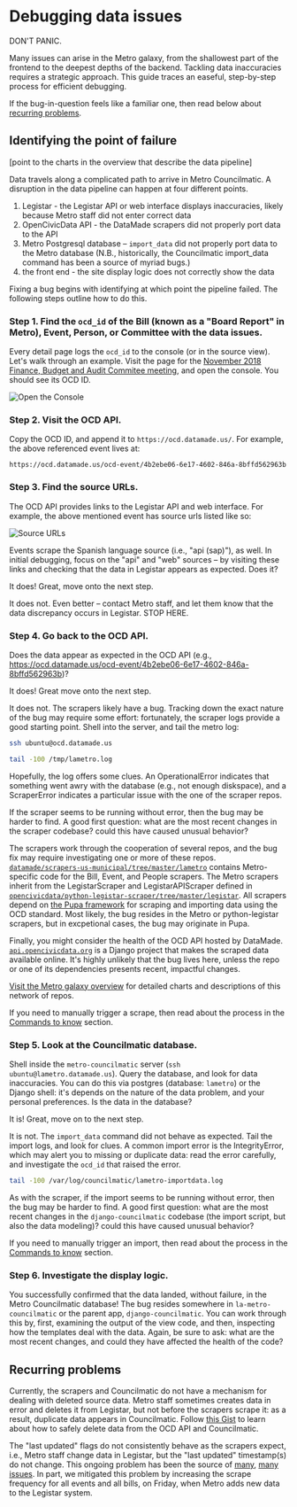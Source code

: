 # Debugging data issues

DON'T PANIC. 

Many issues can arise in the Metro galaxy, from the shallowest part of the frontend to the deepest depths of the backend. Tackling data inaccuracies requires a strategic approach. This guide traces an easeful, step-by-step process for efficient debugging. 

If the bug-in-question feels like a familiar one, then read below about [recurring problems](#recurring-problems).

## Identifying the point of failure

[point to the charts in the overview that describe the data pipeline]

Data travels along a complicated path to arrive in Metro Councilmatic. A disruption in the data pipeline can happen at four different points. 

1. Legistar - the Legistar API or web interface displays inaccuracies, likely because Metro staff did not enter correct data 
2. OpenCivicData API - the DataMade scrapers did not properly port data to the API 
3. Metro Postgresql database – `import_data` did not properly port data to the Metro database (N.B., historically, the Councilmatic import_data command has been a source of myriad bugs.) 
4. the front end - the site display logic does not correctly show the data 

Fixing a bug begins with identifying at which point the pipeline failed. The following steps outline how to do this.

### Step 1. Find the `ocd_id` of the Bill (known as a "Board Report" in Metro), Event, Person, or Committee with the data issues. 

Every detail page logs the `ocd_id` to the console (or in the source view). Let's walk through an example. Visit the page for the [November 2018 Finance, Budget and Audit Commitee meeting](https://boardagendas.metro.net/event/finance-budget-and-audit-committee-8bffd562963b/), and open the console. You should see its OCD ID.

![Open the Console](https://github.com/datamade/la-metro-councilmatic/tree/master/lametro/static/images/wiki/open_console.png)

### Step 2. Visit the OCD API.

Copy the OCD ID, and append it to `https://ocd.datamade.us/`. For example, the above referenced event lives at:

```
https://ocd.datamade.us/ocd-event/4b2ebe06-6e17-4602-846a-8bffd562963b
```

### Step 3. Find the source URLs.

The OCD API provides links to the Legistar API and web interface. For example, the above mentioned event has source urls listed like so: 

![Source URLs](https://github.com/datamade/la-metro-councilmatic/tree/master/lametro/static/images/wiki/source_url.png)

Events scrape the Spanish language source (i.e., "api (sap)"), as well. In initial debugging, focus on the "api" and "web" sources – by visiting these links and checking that the data in Legistar appears as expected. Does it?

It does! Great, move onto the next step.

It does not. Even better – contact Metro staff, and let them know that the data discrepancy occurs in Legistar. STOP HERE.

### Step 4. Go back to the OCD API. 

Does the data appear as expected in the OCD API (e.g., https://ocd.datamade.us/ocd-event/4b2ebe06-6e17-4602-846a-8bffd562963b)?

It does! Great move onto the next step.

It does not. The scrapers likely have a bug. Tracking down the exact nature of the bug may require some effort: fortunately, the scraper logs provide a good starting point. Shell into the server, and tail the metro log: 

```bash
ssh ubuntu@ocd.datamade.us

tail -100 /tmp/lametro.log
```

Hopefully, the log offers some clues. An OperationalError indicates that something went awry with the database (e.g., not enough diskspace), and a ScraperError indicates a particular issue with the one of the scraper repos.

If the scraper seems to be running without error, then the bug may be harder to find. A good first question: what are the most recent changes in the scraper codebase? could this have caused unusual behavior? 

The scrapers work through the cooperation of several repos, and the bug fix may require investigating one or more of these repos. [`datamade/scrapers-us-municipal/tree/master/lametro`](https://github.com/datamade/scrapers-us-municipal/tree/master/lametro) contains Metro-specific code for the Bill, Event, and People scrapers. The Metro scrapers inherit from the LegistarScraper and LegistarAPIScraper defined in [`opencivicdata/python-legistar-scraper/tree/master/legistar`](https://github.com/opencivicdata/python-legistar-scraper/tree/master/legistar). All scrapers depend on [the Pupa framework](https://github.com/opencivicdata/pupa) for scraping and importing data using the OCD standard. Most likely, the bug resides in the Metro or python-legistar scrapers, but in excpetional cases, the bug may originate in Pupa.

Finally, you might consider the health of the OCD API hosted by DataMade. [`api.opencivicdata.org`](https://github.com/datamade/api.opencivicdata.org) is a Django project that makes the scraped data available online. It's highly unlikely that the bug lives here, unless the repo or one of its dependencies presents recent, impactful changes. 

[Visit the Metro galaxy overview](overview.md) for detailed charts and descriptions of this network of repos. 

If you need to manually trigger a scrape, then read about the process in the [Commands to know](commands.md) section.

### Step 5. Look at the Councilmatic database.

Shell inside the `metro-councilmatic` server (`ssh ubuntu@lametro.datamade.us`). Query the database, and look for data inaccuracies. You can do this via postgres (database: `lametro`) or the Django shell: it's depends on the nature of the data problem, and your personal preferences. Is the data in the database?

It is! Great, move on to the next step.

It is not. The `import_data` command did not behave as expected. Tail the import logs, and look for clues. A common import error is the IntegrityError, which may alert you to missing or duplicate data: read the error carefully, and investigate the `ocd_id` that raised the error. 

```bash
tail -100 /var/log/councilmatic/lametro-importdata.log
```  

As with the scraper, if the import seems to be running without error, then the bug may be harder to find. A good first question: what are the most recent changes in the `django-councilmatic` codebase (the import script, but also the data modeling)? could this have caused unusual behavior?

If you need to manually trigger an import, then read about the process in the [Commands to know](commands.md) section.

### Step 6. Investigate the display logic.

You successfully confirmed that the data landed, without failure, in the Metro Councilmatic database! The bug resides somewhere in `la-metro-councilmatic` or the parent app, `django-councilmatic`. You can work through this by, first, examining the output of the view code, and then, inspecting how the templates deal with the data. Again, be sure to ask: what are the most recent changes, and could they have affected the health of the code?

## Recurring problems

Currently, the scrapers and Councilmatic do not have a mechanism for dealing with deleted source data. Metro staff sometimes creates data in error and deletes it from Legistar, but not before the scrapers scrape it: as a result, duplicate data appears in Councilmatic. Follow [this Gist](https://gist.github.com/reginafcompton/2cb4d690c0253a22305929a334753959) to learn about how to safely delete data from the OCD API and Councilmatic.

The "last updated" flags do not consistently behave as the scrapers expect, i.e., Metro staff change data in Legistar, but the "last updated" timestamp(s) do not change. This ongoing problem has been the source of [many](https://github.com/datamade/la-metro-councilmatic/issues/328), [many](https://github.com/opencivicdata/scrapers-us-municipal/issues/239) [issues](https://github.com/opencivicdata/scrapers-us-municipal/issues/256). In part, we mitigated this problem by increasing the scrape frequency for all events and all bills, on Friday, when Metro adds new data to the Legistar system. 
